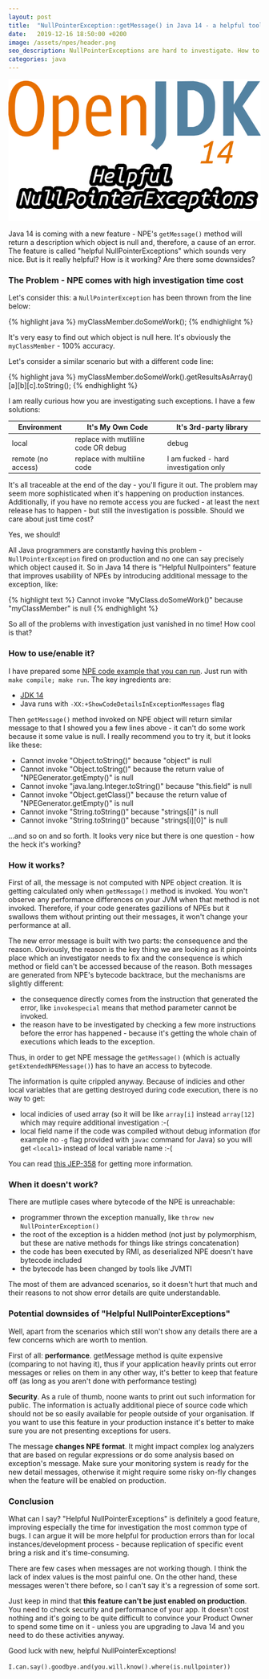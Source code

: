 ```yaml
---
layout: post
title:  "NullPointerException::getMessage() in Java 14 - a helpful tool or an useless feature?"
date:   2019-12-16 18:50:00 +0200
image: /assets/npes/header.png
seo_description: NullPointerExceptions are hard to investigate. How to do it with new feature in Java 14?
categories: java
---
```


![OpenJDK 14 Helpful NullPointerExceptions](/assets/npes/header.png)

Java 14 is coming with a new feature - NPE's `getMessage()` method will return a description which object is null and, therefore, a cause of an error. The feature is called "helpful NullPointerExceptions" which sounds very nice. But is it really helpful? How is it working? Are there some downsides? 

<!-- more -->

### The Problem - NPE comes with high investigation time cost

Let's consider this: a `NullPointerException` has been thrown from the line below:

{% highlight java %}
myClassMember.doSomeWork();
{% endhighlight %}

It's very easy to find out which object is null here. It's obviously the `myClassMember` - 100% accuracy.

Let's consider a similar scenario but with a different code line:

{% highlight java %}
myClassMember.doSomeWork().getResultsAsArray()[a][b][c].toString();
{% endhighlight %}

I am really curious how you are investigating such exceptions. I have a few solutions:

| Environment        | It's My Own Code                     | It's 3rd-party library                |
|--------------------|--------------------------------------|---------------------------------------|
| local              | replace with mutliline code OR debug | debug                                 |
| remote (no access) | replace with multiline code          | I am fucked - hard investigation only |


It's all traceable at the end of the day - you'll figure it out. The problem may seem more sophisticated when it's happening on production instances. Additionally, if you have no remote access you are fucked - at least the next release has to happen - but still the investigation is possible. Should we care about just time cost?

Yes, we should!

All Java programmers are constantly having this problem - `NullPointerException` fired on production and no one can say precisely which object caused it. So in Java 14 there is "Helpful Nullpointers" feature that improves usability of NPEs by introducing additional message to the exception, like:

{% highlight text %}
Cannot invoke "MyClass.doSomeWork()" because "myClassMember" is null
{% endhighlight %}

So all of the problems with investigation just vanished in no time! How cool is that?

### How to use/enable it?

I have prepared some [NPE code example that you can run](https://github.com/puradawid/puradawid-pro-helpful-npes). Just run with `make compile; make run`. The key ingredients are:
* [JDK 14](https://jdk.java.net/14/)
* Java runs with `-XX:+ShowCodeDetailsInExceptionMessages` flag

Then `getMessage()` method invoked on NPE object will return similar message to that I showed you a few lines above - it can't do some work because it some value is null. I really recommend you to try it, but it looks like these:

* Cannot invoke "Object.toString()" because "object" is null
* Cannot invoke "Object.toString()" because the return value of "NPEGenerator.getEmpty()" is null
* Cannot invoke "java.lang.Integer.toString()" because "this.field" is null
* Cannot invoke "Object.getClass()" because the return value of "NPEGenerator.getEmpty()" is null
* Cannot invoke "String.toString()" because "strings[i]" is null
* Cannot invoke "String.toString()" because "strings[i][0]" is null

...and so on and so forth. It looks very nice but there is one question - how the heck it's working?

### How it works?

First of all, the message is not computed with NPE object creation. It is getting calculated only when `getMessage()` method is invoked. You won't observe any performance differences on your JVM when that method is not invoked. Therefore, if your code generates gazillions of NPEs but it swallows them without printing out their messages, it won't change your performance at all.

The new error message is built with two parts: the consequence and the reason. Obviously, the reason is the key thing we are looking as it pinpoints place which an investigator needs to fix and the consequence is which method or field can't be accessed because of the reason. Both messages are generated from NPE's bytecode backtrace, but the mechanisms are slightly different:
* the consequence directly comes from the instruction that generated the error, like `invokespecial` means that method parameter cannot be invoked.
* the reason have to be investigated by checking a few more instructions before the error has happened - because it's getting the whole chain of executions which leads to the exception.

Thus, in order to get NPE message the `getMessage()` (which is actually `getExtendedNPEMessage()`) has to have an access to bytecode.

The information is quite crippled anyway. Because of indicies and other local variables that are getting destroyed during code execution, there is no way to get:
* local indicies of used array (so it will be like `array[i]` instead `array[12]` which may require additional investigation :-(
* local field name if the code was compiled without debug information (for example no `-g` flag provided with `javac` command for Java) so you will get `<local1>` instead of local variable name :-(

You can read [this JEP-358](https://openjdk.java.net/jeps/358) for getting more information.

### When it doesn't work?

There are mutliple cases where bytecode of the NPE is unreachable:
* programmer thrown the exception manually, like `throw new NullPointerException()`
* the root of the exception is a hidden method (not just by polymorphism, but these are native methods for things like strings concatenation)
* the code has been executed by RMI, as deserialized NPE doesn't have bytecode included
* the bytecode has been changed by tools like JVMTI

The most of them are advanced scenarios, so it doesn't hurt that much and their reasons to not show error details are quite understandable.

### Potential downsides of "Helpful NullPointerExceptions"

Well, apart from the scenarios which still won't show any details there are a few concerns which are worth to mention.

First of all: **performance**. getMessage method is quite expensive (comparing to not having it), thus if your application heavily prints out error messages or relies on them in any other way, it's better to keep that feature off (as long as you aren't done with performance testing)

**Security**. As a rule of thumb, noone wants to print out such information for public. The information is actually additional piece of source code which should not be so easily available for people outside of your organisation. If you want to use this feature in your production instance it's better to make sure you are not presenting exceptions for users.

The message **changes NPE format**. It might impact complex log analyzers that are based on regular expressions or do some analysis based on exception's message. Make sure your monitoring system is ready for the new detail messages, otherwise it might require some risky on-fly changes when the feature will be enabled on production.

### Conclusion

What can I say? "Helpful NullPointerExceptions" is definitely a good feature, improving especially the time for investigation the most common type of bugs. I can argue it will be more helpful for production errors than for local instances/development process - because replication of specific event bring a risk and it's time-consuming. 

There are few cases when messages are not working though. I think the lack of index values is the most painful one. On the other hand, these messages weren't there before, so I can't say it's a regression of some sort. 

Just keep in mind that **this feature can't be just enabled on production**. You need to check security and performance of your app. It doesn't cost nothing and it's going to be quite difficult to convince your Product Owner to spend some time on it - unless you are upgrading to Java 14 and you need to do these activities anyway.

Good luck with new, helpful NullPointerExceptions!

`I.can.say().goodbye.and(you.will.know().where(is.nullpointer))`
